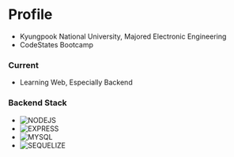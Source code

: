 # Profile
- Kyungpook National University, Majored Electronic Engineering
- CodeStates Bootcamp





### Current
- Learning Web, Especially Backend





### Backend Stack
- ![NODEJS](https://img.shields.io/badge/BACK-NODEJS-brightgreen)
- ![EXPRESS](https://img.shields.io/badge/BACK-EXPRESS-lightgrey)
- ![MYSQL](https://img.shields.io/badge/BACK-MYSQL-blue)
- ![SEQUELIZE](https://img.shields.io/badge/BACK-SEQUELIZE-red)
